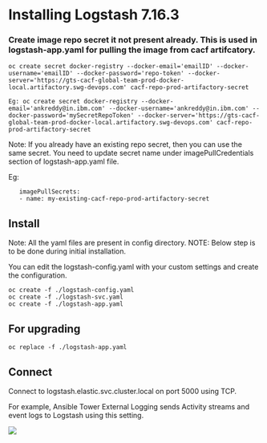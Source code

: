 # Installing Logstash 7.16.3

### Create image repo secret it not present already. This is used in logstash-app.yaml for pulling the image from cacf artifcatory.

```
oc create secret docker-registry --docker-email='emailID' --docker-username='emailID' --docker-password='repo-token' --docker-server='https://gts-cacf-global-team-prod-docker-local.artifactory.swg-devops.com' cacf-repo-prod-artifactory-secret

Eg: oc create secret docker-registry --docker-email='ankreddy@in.ibm.com' --docker-username='ankreddy@in.ibm.com' --docker-password='mySecretRepoToken' --docker-server='https://gts-cacf-global-team-prod-docker-local.artifactory.swg-devops.com' cacf-repo-prod-artifactory-secret
```

Note: If you already have an existing repo secret, then you can use the same secret. You need to update secret name under imagePullCredentials section of  logstash-app.yaml file.

Eg:

```
   imagePullSecrets:
   - name: my-existing-cacf-repo-prod-artifactory-secret

```

## Install
Note: All the yaml files are present in config directory.
NOTE: Below step is to be done during initial installation.

You can edit the logstash-config.yaml with your custom settings and create the configuration.

```
oc create -f ./logstash-config.yaml
oc create -f ./logstash-svc.yaml
oc create -f ./logstash-app.yaml
```

## For upgrading
```
oc replace -f ./logstash-app.yaml
```

## Connect
Connect to logstash.elastic.svc.cluster.local on port 5000 using TCP.

For example, Ansible Tower External Logging sends Activity streams and event logs to Logstash using this setting.

![](../awx3/awx-logging.png?raw=true)
